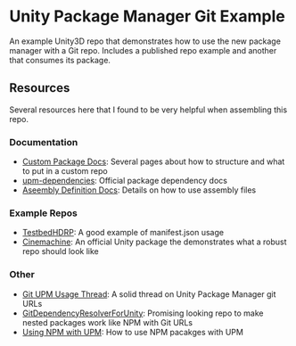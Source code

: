 # Unity Package Manager Git Example

An example Unity3D repo that demonstrates how to use the new package manager with a Git repo. Includes a published repo example and another that consumes its package.

## Resources

Several resources here that I found to be very helpful when assembling this repo.

### Documentation
* [Custom Package Docs](https://docs.unity3d.com/Manual/CustomPackages.html): Several pages about how to structure and what to put in a custom repo
* [upm-dependencies](https://docs.unity3d.com/Manual/upm-dependencies.html#Git): Official package dependency docs
* [Aseembly Definition Docs](https://docs.unity3d.com/Manual/ScriptCompilationAssemblyDefinitionFiles.html): Details on how to use assembly files

### Example Repos

* [TestbedHDRP](https://github.com/keijiro/TestbedHDRP): A good example of manifest.json usage
* [Cinemachine](https://github.com/Unity-Technologies/upm-package-cinemachine): An official Unity package the demonstrates what a robust repo should look like

### Other

* [Git UPM Usage Thread](https://forum.unity.com/threads/git-support-on-package-manager.573673/): A solid thread on Unity Package Manager git URLs
* [GitDependencyResolverForUnity](https://github.com/mob-sakai/GitDependencyResolverForUnity): Promising looking repo to make nested packages work like NPM with Git URLs
* [Using NPM with UPM](https://forum.unity.com/threads/other-registries-than-unitys-own-already-work-nice.533691/#post-3514216): How to use NPM pacakges with UPM
